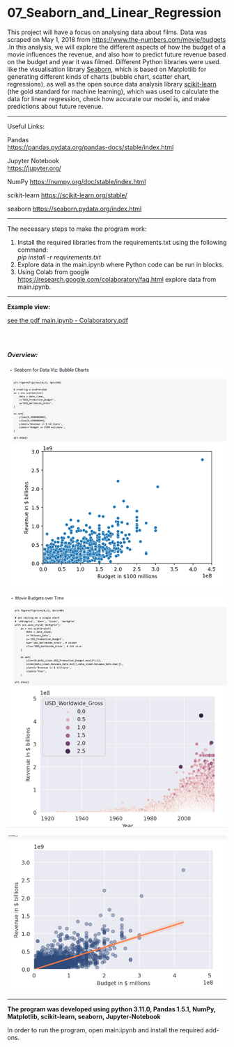 # 07_Seaborn_and_Linear_Regression

This project will have a focus on analysing data about films. Data was scraped on May 1, 2018 from
https://www.the-numbers.com/movie/budgets .In this analysis, we will explore the different aspects of how the budget of a movie influences the revenue, and also how to predict future revenue based on the budget and year it was filmed.
Different Python libraries were used. like the visualisation library [Seaborn](https://seaborn.pydata.org/index.html), which is based on Matplotlib for generating different kinds of charts (bubble chart, scatter chart, regressions). as well as the open source data analysis library [scikit-learn](https://scikit-learn.org/stable/) (the gold standard for machine learning), which was used to calculate the data for linear regression, check how accurate our model is, and make predictions about future revenue.


---

Useful Links:

Pandas </br>
https://pandas.pydata.org/pandas-docs/stable/index.html </br>

Jupyter Notebook</br>
https://jupyter.org/</br>

NumPy
https://numpy.org/doc/stable/index.html</br>

scikit-learn
https://scikit-learn.org/stable/</br>

seaborn
https://seaborn.pydata.org/index.html

---

The necessary steps to make the program work:</br>
1. Install the required libraries from the requirements.txt using the following command: </br>
*pip install -r requirements.txt*</br>
2. Explore data in the main.ipynb where Python code can be run in blocks.</br>
3. Using Colab from google https://research.google.com/colaboratory/faq.html explore data from main.ipynb.</br>


---

**Example view:**</br>


<a href="main.ipynb - Colaboratory.pdf">see the pdf main.ipynb - Colaboratory.pdf</a>

</br>
</br>

***Overview:*** 
</br>

![Screenshot](docs/img/01_chart.png)</br>

![Screenshot](docs/img/02_chart.png)</br>

![Screenshot](docs/img/03_chart.png)</br>

---

**The program was developed using python 3.11.0, Pandas 1.5.1, NumPy, Matplotlib, scikit-learn, seaborn, Jupyter-Notebook**

In order to run the program, open main.ipynb and install the required add-ons.
